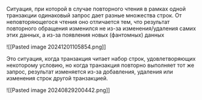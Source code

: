 Ситуация, при которой в случае повторного чтения в рамках одной транзакции одинаковый запрос дает разные множества строк. От неповторяющегося чтения оно отличается тем, что результат повторного обращения изменился не из-за изменения/удаления самих этих данных, а из-за появления новых (фантомных) данных

![[Pasted image 20241201105854.png]]

Это ситуация, когда транзакция читает набор строк, удовлетворяющих некоторому условию, но когда транзакция повторно выполняет тот же запрос, результат изменяется из-за добавления, удаления или изменения строк другой транзакцией.

![[Pasted image 20240829200442.png]]